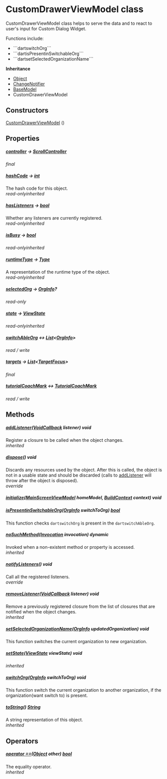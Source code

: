 


# CustomDrawerViewModel class









<p>CustomDrawerViewModel class helps to serve the data and
to react to user's input for Custom Dialog Widget.</p>
<p>Functions include:</p>
<ul>
<li>```dartswitchOrg```</li>
<li>```dartisPresentinSwitchableOrg```</li>
<li>```dartsetSelectedOrganizationName```</li>
</ul>



**Inheritance**

- [Object](https://api.flutter.dev/flutter/dart-core/Object-class.html)
- [ChangeNotifier](https://api.flutter.dev/flutter/foundation/ChangeNotifier-class.html)
- [BaseModel](../view_model_base_view_model/BaseModel-class.md)
- CustomDrawerViewModel








## Constructors

[CustomDrawerViewModel](../view_model_widgets_view_models_custom_drawer_view_model/CustomDrawerViewModel/CustomDrawerViewModel.md) ()

   


## Properties

##### [controller](../view_model_widgets_view_models_custom_drawer_view_model/CustomDrawerViewModel/controller.md) &#8594; [ScrollController](https://api.flutter.dev/flutter/widgets/ScrollController-class.html)



  
_<span class="feature">final</span>_



##### [hashCode](https://api.flutter.dev/flutter/dart-core/Object/hashCode.html) &#8594; [int](https://api.flutter.dev/flutter/dart-core/int-class.html)



The hash code for this object.  
_<span class="feature">read-only</span><span class="feature">inherited</span>_



##### [hasListeners](https://api.flutter.dev/flutter/foundation/ChangeNotifier/hasListeners.html) &#8594; [bool](https://api.flutter.dev/flutter/dart-core/bool-class.html)



Whether any listeners are currently registered.  
_<span class="feature">read-only</span><span class="feature">inherited</span>_



##### [isBusy](../view_model_base_view_model/BaseModel/isBusy.md) &#8594; [bool](https://api.flutter.dev/flutter/dart-core/bool-class.html)



  
_<span class="feature">read-only</span><span class="feature">inherited</span>_



##### [runtimeType](https://api.flutter.dev/flutter/dart-core/Object/runtimeType.html) &#8594; [Type](https://api.flutter.dev/flutter/dart-core/Type-class.html)



A representation of the runtime type of the object.  
_<span class="feature">read-only</span><span class="feature">inherited</span>_



##### [selectedOrg](../view_model_widgets_view_models_custom_drawer_view_model/CustomDrawerViewModel/selectedOrg.md) &#8594; [OrgInfo](../models_organization_org_info/OrgInfo-class.md)?



  
_<span class="feature">read-only</span>_



##### [state](../view_model_base_view_model/BaseModel/state.md) &#8594; [ViewState](../enums_enums/ViewState.md)



  
_<span class="feature">read-only</span><span class="feature">inherited</span>_



##### [switchAbleOrg](../view_model_widgets_view_models_custom_drawer_view_model/CustomDrawerViewModel/switchAbleOrg.md) &#8596; [List](https://api.flutter.dev/flutter/dart-core/List-class.html)&lt;[OrgInfo](../models_organization_org_info/OrgInfo-class.md)>



  
_<span class="feature">read / write</span>_



##### [targets](../view_model_widgets_view_models_custom_drawer_view_model/CustomDrawerViewModel/targets.md) &#8594; [List](https://api.flutter.dev/flutter/dart-core/List-class.html)&lt;[TargetFocus](https://pub.dev/documentation/tutorial_coach_mark/1.2.9/tutorial_coach_mark/TargetFocus-class.html)>



  
_<span class="feature">final</span>_



##### [tutorialCoachMark](../view_model_widgets_view_models_custom_drawer_view_model/CustomDrawerViewModel/tutorialCoachMark.md) &#8596; [TutorialCoachMark](https://pub.dev/documentation/tutorial_coach_mark/1.2.9/tutorial_coach_mark/TutorialCoachMark-class.html)



  
_<span class="feature">read / write</span>_





## Methods

##### [addListener](https://api.flutter.dev/flutter/foundation/ChangeNotifier/addListener.html)([VoidCallback](https://api.flutter.dev/flutter/dart-ui/VoidCallback.html) listener) void



Register a closure to be called when the object changes.  
_<span class="feature">inherited</span>_



##### [dispose](../view_model_widgets_view_models_custom_drawer_view_model/CustomDrawerViewModel/dispose.md)() void



Discards any resources used by the object. After this is called, the
object is not in a usable state and should be discarded (calls to
<a href="https://api.flutter.dev/flutter/foundation/ChangeNotifier/addListener.html">addListener</a> will throw after the object is disposed).  
_<span class="feature">override</span>_



##### [initialize](../view_model_widgets_view_models_custom_drawer_view_model/CustomDrawerViewModel/initialize.md)([MainScreenViewModel](../view_model_main_screen_view_model/MainScreenViewModel-class.md) homeModel, [BuildContext](https://api.flutter.dev/flutter/widgets/BuildContext-class.html) context) void



  




##### [isPresentinSwitchableOrg](../view_model_widgets_view_models_custom_drawer_view_model/CustomDrawerViewModel/isPresentinSwitchableOrg.md)([OrgInfo](../models_organization_org_info/OrgInfo-class.md) switchToOrg) [bool](https://api.flutter.dev/flutter/dart-core/bool-class.html)



This function checks ```dartswitchOrg``` is present in the ```dartswitchAbleOrg```.  




##### [noSuchMethod](https://api.flutter.dev/flutter/dart-core/Object/noSuchMethod.html)([Invocation](https://api.flutter.dev/flutter/dart-core/Invocation-class.html) invocation) dynamic



Invoked when a non-existent method or property is accessed.  
_<span class="feature">inherited</span>_



##### [notifyListeners](../view_model_widgets_view_models_custom_drawer_view_model/CustomDrawerViewModel/notifyListeners.md)() void



Call all the registered listeners.  
_<span class="feature">override</span>_



##### [removeListener](https://api.flutter.dev/flutter/foundation/ChangeNotifier/removeListener.html)([VoidCallback](https://api.flutter.dev/flutter/dart-ui/VoidCallback.html) listener) void



Remove a previously registered closure from the list of closures that are
notified when the object changes.  
_<span class="feature">inherited</span>_



##### [setSelectedOrganizationName](../view_model_widgets_view_models_custom_drawer_view_model/CustomDrawerViewModel/setSelectedOrganizationName.md)([OrgInfo](../models_organization_org_info/OrgInfo-class.md) updatedOrganization) void



This function switches the current organization to new organization.  




##### [setState](../view_model_base_view_model/BaseModel/setState.md)([ViewState](../enums_enums/ViewState.md) viewState) void



  
_<span class="feature">inherited</span>_



##### [switchOrg](../view_model_widgets_view_models_custom_drawer_view_model/CustomDrawerViewModel/switchOrg.md)([OrgInfo](../models_organization_org_info/OrgInfo-class.md) switchToOrg) void



This function switch the current organization to another organization,
if the organization(want switch to) is present.  




##### [toString](https://api.flutter.dev/flutter/dart-core/Object/toString.html)() [String](https://api.flutter.dev/flutter/dart-core/String-class.html)



A string representation of this object.  
_<span class="feature">inherited</span>_





## Operators

##### [operator ==](https://api.flutter.dev/flutter/dart-core/Object/operator_equals.html)([Object](https://api.flutter.dev/flutter/dart-core/Object-class.html) other) [bool](https://api.flutter.dev/flutter/dart-core/bool-class.html)



The equality operator.  
_<span class="feature">inherited</span>_















